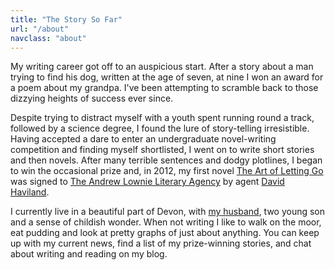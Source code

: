 ```yaml
---
title: "The Story So Far"
url: "/about"
navclass: "about"
---
```


My writing career got off to an auspicious start. After a story about a man trying to find his dog, written at the age of seven, at nine I won an award for a poem about my grandpa. I've been attempting to scramble back to those dizzying heights of success ever since.

Despite trying to distract myself with a youth spent running round a track, followed by a science degree, I found the lure of story-telling irresistible. Having accepted a dare to enter an undergraduate novel-writing competition and finding myself shortlisted, I went on to write short stories and then novels. After many terrible sentences and dodgy plotlines, I began to win the occasional prize and, in 2012, my first novel [The Art of Letting Go](/the-art-of-letting-go/) was signed to [The Andrew Lownie Literary Agency](http://www.andrewlownie.co.uk/) by agent [David Haviland](http://www.andrewlownie.co.uk/about_david).

I currently live in a beautiful part of Devon, with [my husband](http://banksco.de), two young son and a sense of childish wonder. When not writing I like to walk on the moor, eat pudding and look at pretty graphs of just about anything. You can keep up with my current news, find a list of my prize-winning stories, and chat about writing and reading on my blog.